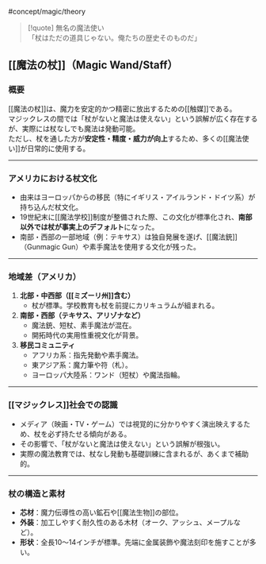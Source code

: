 #concept/magic/theory  

> [!quote] 無名の魔法使い  
> 「杖はただの道具じゃない。俺たちの歴史そのものだ」


## [[魔法の杖]]（Magic Wand/Staff）

### 概要
[[魔法の杖]]は、魔力を安定的かつ精密に放出するための[[触媒]]である。  
マジックレスの間では「杖がないと魔法は使えない」という誤解が広く存在するが、実際には杖なしでも魔法は発動可能。  
ただし、杖を通した方が**安定性・精度・威力が向上**するため、多くの[[魔法使い]]が日常的に使用する。

---

### アメリカにおける杖文化
- 由来はヨーロッパからの移民（特にイギリス・アイルランド・ドイツ系）が持ち込んだ杖文化。
- 19世紀末に[[魔法学校]]制度が整備された際、この文化が標準化され、**南部以外では杖が事実上のデフォルト**になった。
- 南部・西部の一部地域（例：テキサス）は独自発展を遂げ、[[魔法銃]]（Gunmagic Gun）や素手魔法を使用する文化が残った。

---

### 地域差（アメリカ）
1. **北部・中西部（[[ミズーリ州]]含む）**  
   - 杖が標準。学校教育も杖を前提にカリキュラムが組まれる。
2. **南部・西部（テキサス、アリゾナなど）**  
   - 魔法銃、短杖、素手魔法が混在。
   - 開拓時代の実用性重視文化が背景。
3. **移民コミュニティ**  
   - アフリカ系：指先発動や素手魔法。
   - 東アジア系：魔力筆や符（札）。
   - ヨーロッパ大陸系：ワンド（短杖）や魔法指輪。

---

### [[マジックレス]]社会での認識
- メディア（映画・TV・ゲーム）では視覚的に分かりやすく演出映えするため、杖を必ず持たせる傾向がある。
- その影響で、「杖がないと魔法は使えない」という誤解が根強い。
- 実際の魔法教育では、杖なし発動も基礎訓練に含まれるが、あくまで補助的。

---

### 杖の構造と素材
- **芯材**：魔力伝導性の高い鉱石や[[魔法生物]]の部位。
- **外装**：加工しやすく耐久性のある木材（オーク、アッシュ、メープルなど）。
- **形状**：全長10〜14インチが標準。先端に金属装飾や魔法刻印を施すことが多い。
 